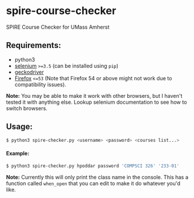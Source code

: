 # spire-course-checker
SPIRE Course Checker for UMass Amherst

## Requirements:
 * python3
 * [selenium](http://seleniumhq.org/) `>=3.5` (can be installed using `pip`)
 * [geckodriver](https://github.com/mozilla/geckodriver/releases/latest)
 * [Firefox](https://ftp.mozilla.org/pub/firefox/releases/53.0.2/) `<=53` (Note that Firefox 54 or above might not work due to compatibility issues).

**Note:** You may be able to make it work with other browsers, but I haven't tested it with anything else. Lookup selenium documentation to see how to switch browsers.

## Usage:
```bash
$ python3 spire-checker.py <username> <password> <courses list...>
```

#### Example:
```bash
$ python3 spire-checker.py hpoddar password 'COMPSCI 326' '233-01'
```

**Note:** Currently this will only print the class name in the console. This has a function called `when_open` that you can edit to make it do whatever you'd like.
